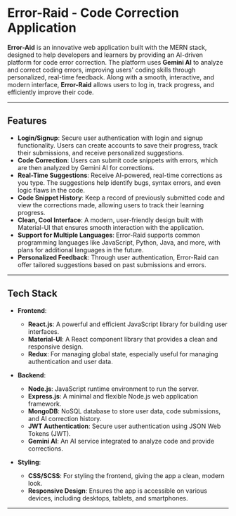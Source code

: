 # **Error-Raid - Code Correction Application**

**Error-Aid** is an innovative web application built with the MERN stack, designed to help developers and learners by providing an AI-driven platform for code error correction. The platform uses **Gemini AI** to analyze and correct coding errors, improving users' coding skills through personalized, real-time feedback. Along with a smooth, interactive, and modern interface, **Error-Raid** allows users to log in, track progress, and efficiently improve their code.

---

## **Features**

- **Login/Signup**: Secure user authentication with login and signup functionality. Users can create accounts to save their progress, track their submissions, and receive personalized suggestions.
- **Code Correction**: Users can submit code snippets with errors, which are then analyzed by Gemini AI for corrections.
- **Real-Time Suggestions**: Receive AI-powered, real-time corrections as you type. The suggestions help identify bugs, syntax errors, and even logic flaws in the code.
- **Code Snippet History**: Keep a record of previously submitted code and view the corrections made, allowing users to track their learning progress.
- **Clean, Cool Interface**: A modern, user-friendly design built with Material-UI that ensures smooth interaction with the application.
- **Support for Multiple Languages**: Error-Raid supports common programming languages like JavaScript, Python, Java, and more, with plans for additional languages in the future.
- **Personalized Feedback**: Through user authentication, Error-Raid can offer tailored suggestions based on past submissions and errors.

---

## **Tech Stack**

- **Frontend**: 
  - **React.js**: A powerful and efficient JavaScript library for building user interfaces.
  - **Material-UI**: A React component library that provides a clean and responsive design.
  - **Redux**: For managing global state, especially useful for managing authentication and user data.

- **Backend**:
  - **Node.js**: JavaScript runtime environment to run the server.
  - **Express.js**: A minimal and flexible Node.js web application framework.
  - **MongoDB**: NoSQL database to store user data, code submissions, and AI correction history.
  - **JWT Authentication**: Secure user authentication using JSON Web Tokens (JWT).
  - **Gemini AI**: An AI service integrated to analyze code and provide corrections.

- **Styling**:
  - **CSS/SCSS**: For styling the frontend, giving the app a clean, modern look.
  - **Responsive Design**: Ensures the app is accessible on various devices, including desktops, tablets, and smartphones.

---
